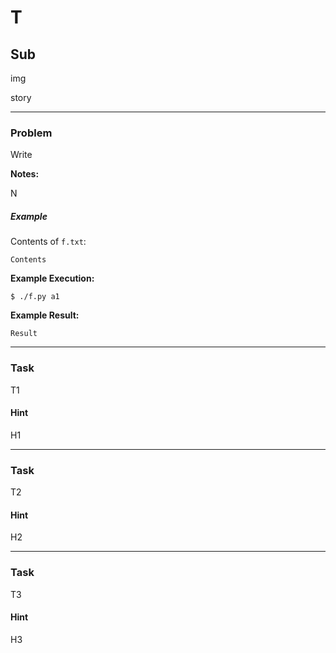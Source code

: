 T
=====

Sub
--------

img

story

---

### Problem

Write

**Notes:**

N

##### Example


Contents of `f.txt`:


    Contents


**Example Execution:**

`$ ./f.py a1`

**Example Result:**

    Result


---

### Task

T1

#### Hint

H1

---

### Task

T2

#### Hint

H2

---

### Task

T3

#### Hint

H3
